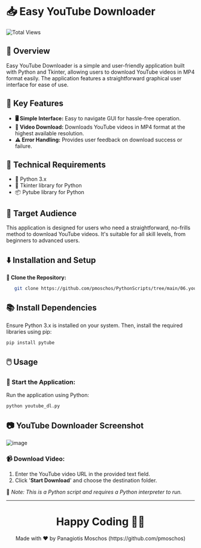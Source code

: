 # 📥 Easy YouTube Downloader

![Total Views](https://views.whatilearened.today/views/github/pmoschos/pmoschos.svg)

## 🌟 Overview
Easy YouTube Downloader is a simple and user-friendly application built with Python and Tkinter, allowing users to download YouTube videos in MP4 format easily. The application features a straightforward graphical user interface for ease of use.

## 🚀 Key Features
- **🖥️ Simple Interface:** Easy to navigate GUI for hassle-free operation.
- **🎥 Video Download:** Downloads YouTube videos in MP4 format at the highest available resolution.
- **⚠️ Error Handling:** Provides user feedback on download success or failure.

## 🔧 Technical Requirements
- 🐍 Python 3.x
- 🧩 Tkinter library for Python
- 📦 Pytube library for Python

## 👥 Target Audience
This application is designed for users who need a straightforward, no-frills method to download YouTube videos. It's suitable for all skill levels, from beginners to advanced users.

## ⬇️ Installation and Setup
**🔗 Clone the Repository:**
```bash
   git clone https://github.com/pmoschos/PythonScripts/tree/main/06.youtube_dl
 ```

 ## 📚 Install Dependencies
Ensure Python 3.x is installed on your system. Then, install the required libraries using pip:
```bash
pip install pytube
```

## 🖱️ Usage
### 🚀 Start the Application:
Run the application using Python:
```bash
python youtube_dl.py
```

## 📷 YouTube Downloader Screenshot
![image](https://github.com/pmoschos/pmoschos/assets/133533759/1e172121-d805-4f32-9dd4-3ecc2aef1c0d)

### 📹 Download Video:
1. Enter the YouTube video URL in the provided text field.
2. Click '**Start Download**' and choose the destination folder.

🔗 *Note: This is a Python script and requires a Python interpreter to run.*

---

<h1 align=center>Happy Coding 👨‍💻 </h1>

<p align="center">
  Made with ❤️ by Panagiotis Moschos (https://github.com/pmoschos)
</p>